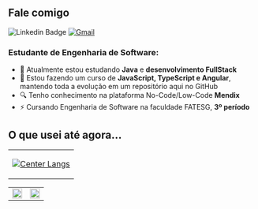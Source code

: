 <!DOCTYPE html>

<body>

## Fale comigo
![Linkedin Badge](https://img.shields.io/badge/linkedin-%231E77B5.svg?&style=for-the-badge&logo=linkedin&logoColor=white=https://www.linkedin.com/in/hugo-dias95/) 
[![Gmail](https://img.shields.io/badge/Gmail-D14836?style=for-the-badge&logo=gmail&logoColor=white)](mailto:hugo.dias222@gmail.com)

### Estudante de Engenharia de Software:

- 🔭 Atualmente estou estudando <strong>Java</strong> e <strong>desenvolvimento FullStack</strong>
- 🌱 Estou fazendo um curso de <strong>JavaScript, TypeScript e Angular</strong>, mantendo toda a evolução em um repositório aqui no GitHub
- 🔍 Tenho conhecimento na plataforma No-Code/Low-Code <strong>Mendix</strong>
- ⚡ Cursando Engenharia de Software na faculdade FATESG, <strong>3º período</strong>

## O que usei até agora...

<table><tr><td valign="center" width="100%">
<div valign="center">

[![Center Langs](https://github-readme-stats.vercel.app/api/top-langs/?username=Hugodias95&layout=compact&theme=dark)](https://github.com/Hugodias95)

</div>
</td></tr></table>


</body>

<table><tr><td valign="top" width="50%">

<div>
<img src="https://github-readme-stats.vercel.app/api?username=Hugodias95&custom_title=Status&show_icons=true&count_private=true&hide_border=true&theme=cobalt" valign="left" style="width: 100%" />

</td><td valign="top" width="50%">

<img src="https://streak-stats.demolab.com/?user=Hugodias95&theme=cobalt&hide_border=true" valign="left" style="width: 100%" />
</div>

</td></tr></table>
